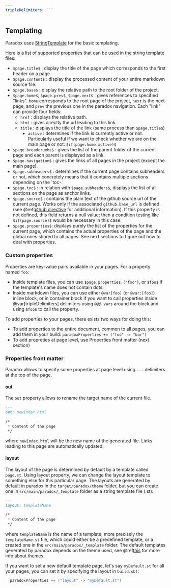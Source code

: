 ```yaml
---
tripleDelimiters: ```
---
```


  [st]: http://www.stringtemplate.org/

Templating
----------

Paradox uses [StringTemplate][st] for the basic templating.

Here is a list of supported properties that can be used in the string template files:

- `$page.title$` : display the title of the page which corresponds to the first header on a page.
- `$page.content$` : display the processed content of your entire markdown source file.
- `$page.base$` : display the relative path to the root folder of the project.
- `$page.home$`, `$page.prev$`, `$page.next$` : gives references to specified "links". `home` corresponds to the root page of the project, `next` is the next page, and `prev` the previous one in the paradox navigation. 
  Each "link" can provide four fields:
  - `href` : displays the relative path.
  - `html` : gives directly the url leading to this link.
  - `title` : displays the title of the link (same process than `$page.title$`)
  	- `active` : determines if the link is currently active or not. Particularly useful if we want to check whether we are on the main page or not: `$if(page.home.active)$`
- `$page.breadcrumbs$` : gives the list of the parent folder of the current page and each parent is displayed as a link.
- `$page.navigation$` : gives the links of all pages in the project (except the main page).
- `$page.subheaders$` : determines if the current page contains subheaders or not, which concretely means that it contains multiple sections depending on the `toc-.
- `$page.toc$` : in relation with `$page.subheaders$`, displays the list of all sections on the page as anchor links.
- `$page.source$` : contains the plain text of the github source url of the current page. Works only if the associated `github.base_url` is defined (see @ref[github directive](linking.md#github-directive) for additional information). If this property is not defined, this field returns a null value; then a condition testing like `$if(page.source)$` would be necessary in this case.
- `$page.properties$`: displays purely the list of the properties for the current page, which contains the actual properties of the page and the global ones shared to all pages. See next sections to figure out how to deal with properties.

### Custom properties

Properties are key-value pairs available in your pages. For a property named `foo`:

- Inside template files, you can use `$page.properties.("foo")`, or `$foo$` if the template's name does not contain dots.
- Inside markdown files, you can use either `@var[foo]` (or `@var:[foo]`) inline block, or in container block if you want to call properties inside @var[tripleDelimiters] delimiters using `@@@ vars` around the block and using `$foo$` to call the property.

To add properties to your pages, there exists two ways for doing this:

- To add properties to the entire document, common to all pages, you can add them in your build: `paradoxProperties += ("foo" -> "bar")`
- To add propreties at page level, use Properties front matter (next section)

### Properties front matter

Paradox allows to specify some properties at page level using `---` delimiters at the top of the page.

#### out

The `out` property allows to rename the target name of the current file.

```markdown
---
out: newIndex.html
---
/*
 * Content of the page
 */
```

where `newIndex.html` will be the new name of the generated file. Links leading to this page are automatically updated.

#### layout

The layout of the page is determined by default by a template called `page.st`. Using layout property, we can change the layout template to something else for this particular page. The layouts are generated by default in paradox in the `target/paradox/theme` folder, but you can create one in `src/main/paradox/_template` folder as a string template file (.st).

```markdown
---
layout: templateName
---
/*
 * Content of the page
 */
```

where `templateName` is the name of a template, more precisely the `templateName.st` file, which could either be a predefined template, or a created one in the `src/main/paradox/_template` folder. The default templates generated by paradox depends on the theme used, see @ref[this](theming.md) for more info about themes.

If you want to set a new default template page, let's say `myDefault.st` for all your pages, you can set it by specifying the layout in `build.sbt`:

```scala
  paradoxProperties += ("layout" -> "myDefault.st")
```
